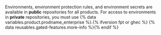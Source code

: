 Environments, environment protection rules, and environment secrets are available in **public** repositories for all products. For access to environments in **private** repositories, you must use {% data variables.product.prodname_enterprise %}.{% ifversion fpt or ghec %} {% data reusables.gated-features.more-info %}{% endif %}
